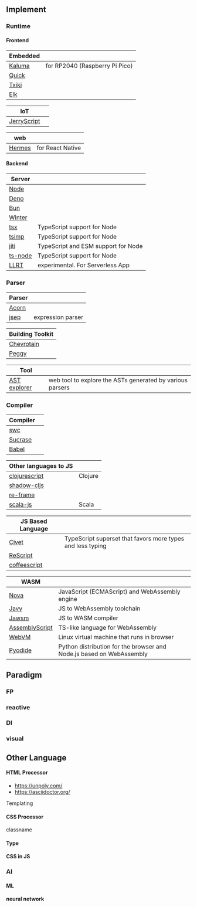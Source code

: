 ## Implement  
### Runtime
#### Frontend
| Embedded  |  |
| ------------- | ------------- |
| [Kaluma](https://kalumajs.org/)  | for RP2040 (Raspberry Pi Pico)  |
| [Quick](https://bellard.org/quickjs/) | |
| [Txiki](https://github.com/saghul/txiki.js) |  |
| [Elk](https://github.com/cesanta/elk) |  |


| IoT  |  |
| ------------- | ------------- |
| [JerryScript](https://jerryscript.net/)  |   |

| web |  |
| ------------- | ------------- |
| [Hermes](https://github.com/facebook/hermes/tree/main) | for React Native |

#### Backend
| Server  |  |
| ------------- | ------------- |
| [Node](https://nodejs.org/en)  |   |
| [Deno](https://deno.com/)  |   |
| [Bun](https://bun.sh/)  |  |
| [Winter](https://github.com/wasmerio/winterjs)  |  |
| [tsx](https://tsx.is/)  | TypeScript support for Node |
| [tsimp](https://tapjs.github.io/tsimp/)  | TypeScript support for Node |
| [jiti](https://github.com/unjs/jiti)  | TypeScript and ESM support for Node |
| [ts-node](https://typestrong.org/ts-node/)  | TypeScript support for Node |
| [LLRT](https://github.com/awslabs/llrt)  | experimental. For Serverless App |



### Parser
| Parser | |
| ------------- | ------------- |
| [Acorn](https://github.com/acornjs/acorn)  | |
| [jsep](https://ericsmekens.github.io/jsep/)  | expression parser |

| Building Toolkit  |
| ------------- |
| [Chevrotain](https://chevrotain.io/docs/)  |
| [Peggy](https://peggyjs.org/) | 

| Tool  | |
| ------------- | ------------- |
| [AST explorer](https://astexplorer.net/)  | web tool to explore the ASTs generated by various parsers |

### Compiler
| Compiler   |    | 
| ------------- | ------------- | 
| [swc](https://swc.rs/)  |  |
| [Sucrase](https://sucrase.io/) | |
| [Babel](https://babel.dev/) |

| Other languages to JS |    | 
| ------------- | ------------- | 
| [clojurescript](https://github.com/clojure/clojurescript)  | Clojure |
| [shadow-cljs](https://github.com/thheller/shadow-cljs) | |
| [re-frame](https://github.com/day8/re-frame/) | |
| [scala-js](https://www.scala-js.org/) | Scala |

| JS Based Language  | |
| ------------- | ------------- | 
| [Civet](https://civet.dev/)  | TypeScript superset that favors more types and less typing |
| [ReScript](https://rescript-lang.org/)|
| [coffeescript](https://coffeescript.org/) |

| WASM  | |
| ------------- | ------------- | 
| [Nova](https://trynova.dev/)  | JavaScript (ECMAScript) and WebAssembly engine |
| [Javy](https://github.com/bytecodealliance/javy)| JS to WebAssembly toolchain |
| [Jawsm](https://github.com/drogus/jawsm) | JS to WASM compiler |
| [AssemblyScript](https://www.assemblyscript.org/) | TS-like language for WebAssembly |
| [WebVM](https://webvm.io/) | Linux virtual machine that runs in browser |
| [Pyodide](https://pyodide.org/en/stable/) | Python distribution for the browser and Node.js based on WebAssembly |




## Paradigm
### FP
### reactive
### DI
### visual

## Other Language
#### HTML Processor
- https://unpoly.com/
- https://asciidoctor.org/

Templating 

#### CSS Processor
classname
#### Type

#### CSS in JS

### AI
#### ML
#### neural network